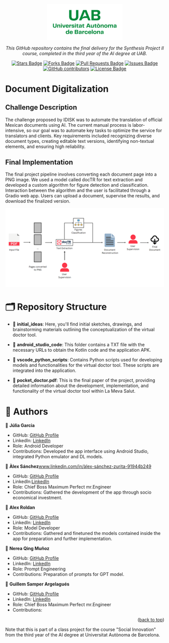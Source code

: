 <a name="readme-top"></a>
<div align="center">
  <!-- You are encouraged to replace this logo with your own! Otherwise you can also remove it. -->
  <img src="logo.jpg" alt="logo" width="240"  height="auto" />
  <br/>
</div>
<p align="center"><i>This GitHub repository contains the final delivery for the Synthesis Project II course, completed in the third year of the AI degree at UAB.</i></p>
<div align="center">
  <a href="https://github.com/juliagartor/Social-Innovation/stargazers"><img src="https://img.shields.io/github/stars/juliagartor/Social-Innovation" alt="Stars Badge"/></a>
<a href="https://github.com/juliagartor/Social-Innovation/network/members"><img src="https://img.shields.io/github/forks/juliagartor/Social-Innovation" alt="Forks Badge"/></a>
<a href="https://github.com/juliagartor/Social-Innovation/pulls"><img src="https://img.shields.io/github/issues-pr/juliagartor/Social-Innovation" alt="Pull Requests Badge"/></a>
<a href="https://github.com/juliagartor/Social-Innovation/issues"><img src="https://img.shields.io/github/issues/juliagartor/Social-Innovation" alt="Issues Badge"/></a>
<a href="https://github.com/juliagartor/Social-Innovation/graphs/contributors"><img alt="GitHub contributors" src="https://img.shields.io/github/contributors/juliagartor/Social-Innovation?color=2b9348"></a>
<a href="https://github.com/juliagartor/Social-Innovation/blob/master/LICENSE"><img src="https://img.shields.io/github/license/juliagartor/Social-Innovation?color=2b9348" alt="License Badge"/></a>
</div>

<!-- PROJECT DESCRIPTION -->
#  Document Digitalization <a name="about-project"></a>
## Challenge Description
The challenge proposed by IDISK was to automate the translation of official Mexican documents using AI. The current manual process is labor-intensive, so our goal was to automate key tasks to optimize the service for translators and clients. Key requirements included recognizing diverse document types, creating editable text versions, identifying non-textual elements, and ensuring high reliability.

## Final Implementation
The final project pipeline involves converting each document page into a PNG image. We used a model called docTR for text extraction and developed a custom algorithm for figure detection and classification. Interaction between the algorithm and the user is facilitated through a Gradio web app. Users can upload a document, supervise the results, and download the finalized version.

<img src="Final Solution Pipeline.png" alt="finalpipeline" width="auto"  height="auto" />

<!-- GITHUB REPOSITORY -->
# 🗂️ Repository Structure <a name="repo-structure"></a>

- 📁 **initial_ideas**:  Here, you'll find initial sketches, drawings, and brainstorming materials outlining the conceptualization of the virtual doctor tool.

- 📁 **android_studio_code**: This folder contains a TXT file with the necessary URLs to obtain the Kotlin code and the application APK.
  
- 📁 **vscode_python_scripts**: Contains Python scripts used for developing models and functionalities for the virtual doctor tool. These scripts are integrated into the application.
  
- 📄 **pocket_doctor.pdf**: This is the final paper of the project, providing detailed information about the development, implementation, and functionality of the virtual doctor tool within La Meva Salut.

<!-- AUTHORS -->

# 👥 Authors <a name="authors"></a>

👤 **Júlia Garcia**

  - GitHub: [GitHub Profile](https://github.com/juliagartor)
  - LinkedIn: [LinkedIn](www.linkedin.com/in/julia-garcia-torné)
  - Role: Android Developer
  - Contributions: Developed the app interface using Android Studio, integrated Python emulator and DL models.

👤 **Àlex Sánchez**www.linkedin.com/in/àlex-sánchez-zurita-91944b249

  - GitHub: [GitHub Profile](https://github.com/AlexSanchezZurita)
  - LinkedIn:[LinkedIn](www.linkedin.com/in/àlex-sánchez-zurita-91944b249)
  - Role: Chief Boss Maximum Perfect mr.Engineer
  - Contributions: Gathered the development of the app through socio economical investment.

👤 **Alex Roldan**

  - GitHub: [GitHub Profile](https://github.com/alrocb)
  - LinkedIn: [LinkedIn](https://www.linkedin.com/in/alex-roldan-55488a215/)
  - Role: Model Developer
  - Contributions: Gathered and finetuned the models contained inside the app for preparation and further implementation.

👤 **Nerea Qing Muñoz**

  - GitHub: [GitHub Profile](https://github.com/nereaqing)
  - LinkedIn: [LinkedIn](https://www.linkedin.com/in/nerea-qing-mu%C3%B1oz-martin-348338291/)
  - Role: Prompt Engineering
  - Contributions: Preparation of prompts for GPT model.

👤 **Guillem Samper Argelagués**

  - GitHub: [GitHub Profile](https://github.com/gSamper)
  - LinkedIn: [LinkedIn](www.linkedin.com/in/guillem-samper-argelagués-2313b9280)
  - Role: Chief Boss Maximum Perfect mr.Engineer
  - Contributions:


<p align="right">(<a href="#readme-top">back to top</a>)</p>



Note that this is part of a class project for the course "Social Innovation" from the third year of the AI degree at Universitat Autònoma de Barcelona.


